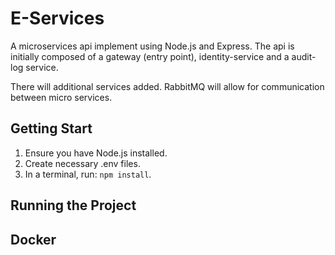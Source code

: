 # E-Services

A microservices api implement using Node.js and Express. The api is initially composed of a gateway (entry point), identity-service and a audit-log service. 

There will additional services added. RabbitMQ will allow for communication between micro services.

## Getting Start

1. Ensure you have Node.js installed.
2. Create necessary .env files.
3. In a terminal, run: `npm install`.
   

## Running the Project


## Docker

